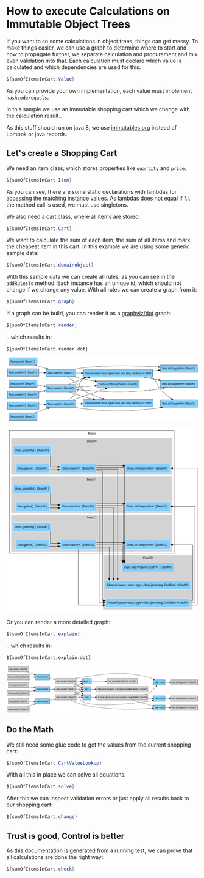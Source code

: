 # How to execute Calculations on Immutable Object Trees

If you want to so some calculations in object trees, things can get messy. To make things easier, we can use a graph to
determine where to start and how to propagate further, we separate calculation and procurement and mix even validation
into that. Each calculation must declare which value is calculated and which dependencies are used for this:

```java
${sumOfItemsInCart.Value}
```
As you can provide your own implementation, each value must implement `hashcode/equals`.

In this sample we use an immutable shopping cart which we change with the calculation result..

As this stuff should run on java 8, we use [immutables.org](http://immutables.org) instead of Lombok or java records.

## Let's create a Shopping Cart                                                                                              

We need an item class, which stores properties like `quantity` and `price`.

```java
${sumOfItemsInCart.Item}
```
As you can see, there are some static declarations with lambdas for accessing the matching instance values. As lambdas
does not equal if f.I. the method call is used, we must use singletons.

We also need a cart class, where all items are stored:

```java
${sumOfItemsInCart.Cart}
```

We want to calculate the sum of each item, the sum of all items and mark the cheapest item in this cart.
In this example we are using some generic sample data:

```java
${sumOfItemsInCart.domainobject}
```

With this sample data we can create all rules, as you can see in the `addRulesTo` method. Each instance has an unique id, 
which should not change if we change any value. With all rules we can create a graph from it:

```java
${sumOfItemsInCart.graph}
```
                                                                                          
If a graph can be build, you can render it as a [graphviz/dot](https://graphviz.org/doc/info/lang.html) graph:

```java
${sumOfItemsInCart.render}
```

.. which results in:

```text
${sumOfItemsInCart.render.dot}
```

![Calculation as Graph](HowToCalculateChangeableInstanceTest.png)

![Calculation as Graph - clustered](HowToCalculateChangeableInstanceTest-cluster.png)

Or you can render a more detailed graph:

```java
${sumOfItemsInCart.explain}
```

.. which results in:

```text
${sumOfItemsInCart.explain.dot}
```

![Calculation as Graph - explained](HowToCalculateChangeableInstanceTest-explained.png)

## Do the Math                     

We still need some glue code to get the values from the current shopping cart:

```java
${sumOfItemsInCart.CartValueLookup}
```

With all this in place we can solve all equations.

```java
${sumOfItemsInCart.solve}
```

After this we can inspect validation errors or just apply all results back to
our shopping cart:

```java
${sumOfItemsInCart.change}
```

## Trust is good, Control is better

As this documentation is generated from a running test, we can prove that
all calculations are done the right way:

```java
${sumOfItemsInCart.check}
```
